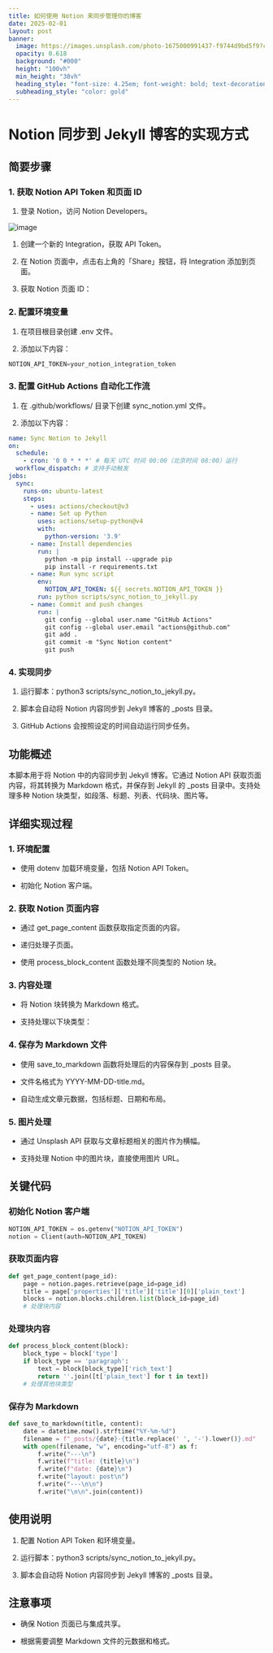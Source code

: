 ```yaml
---
title: 如何使用 Notion 来同步管理你的博客
date: 2025-02-01
layout: post
banner:
  image: https://images.unsplash.com/photo-1675000991437-f9744d9bd5f9?crop=entropy&cs=tinysrgb&fit=max&fm=jpg&ixid=M3w2OTIwMzJ8MHwxfHJhbmRvbXx8fHx8fHx8fDE3Mzg0MTMxNzB8&ixlib=rb-4.0.3&q=80&w=1080
  opacity: 0.618
  background: "#000"
  height: "100vh"
  min_height: "38vh"
  heading_style: "font-size: 4.25em; font-weight: bold; text-decoration: underline"
  subheading_style: "color: gold"
---
```


# Notion 同步到 Jekyll 博客的实现方式

## 简要步骤

### 1. 获取 Notion API Token 和页面 ID

1. 登录 Notion，访问 Notion Developers。

![image](https://prod-files-secure.s3.us-west-2.amazonaws.com/a7a0cc5a-89b9-4cda-8686-1fba0ca52f40/d19c1afe-dea5-4312-9333-786b0ba83054/image.png?X-Amz-Algorithm=AWS4-HMAC-SHA256&X-Amz-Content-Sha256=UNSIGNED-PAYLOAD&X-Amz-Credential=ASIAZI2LB4665JODEN4T%2F20250201%2Fus-west-2%2Fs3%2Faws4_request&X-Amz-Date=20250201T123249Z&X-Amz-Expires=3600&X-Amz-Security-Token=IQoJb3JpZ2luX2VjEMj%2F%2F%2F%2F%2F%2F%2F%2F%2F%2FwEaCXVzLXdlc3QtMiJIMEYCIQCt9QwfbdAEspt0HGYlF6%2B%2FoM063wa7bJcAudhiGLbRVgIhAPZjkxKXuaMUPuOX1Myc2PgaAvLSZuh9irFQFC0p5p7SKogECNH%2F%2F%2F%2F%2F%2F%2F%2F%2F%2FwEQABoMNjM3NDIzMTgzODA1IgzpwZaEtss%2FPy8fDO4q3ANFIIQgEapcK5vj4mMChsrSxRCML%2BECl22gBMi%2BhZ%2FrAzZSk0ASt%2FfK%2FYiiToI7GilhRJmKNBODOraFTGeDbismx6dXyYIGUHDfCMP7965aQoTO1E823G%2F6%2FUuxDiXDqUax15oZCMGiNA%2FnbD7TTswULaZGfyw%2BqfijvDnb9MTtg%2FeN%2B21Xa4xD1LtgGQwxYuWsTVkZ4qJz3CxVM2a0Q4S7VwhXE%2B%2FF2SGYhYCh03p1T0px9DN7feN5g9%2By%2FBt7swKh3chKjl8iApzTy3%2B2C54zknAaVzQxczwDBVbAObvq67TB5%2BY0JArCUF0A6qvthtY7gidNmNKLpuFp6XA6ZM4nqDUotJejITGsHL3cnrzHYj2B2MpIf8ycVGCyW%2B85afCs01NK0nj4nWajWNX13GMX9bTIH0SWSVs9USaLetP6RgVD9WOjB8KlTeXntOTchd8XprmPM0jBfbf8cgSWUXh5pJxVAazGEgRlrQikvgu9kC8cIDUv07RL5aHBn4C19%2FSYiRMJYDu%2BBu6%2FDK7TQzp92GYQ8iHxRMN3v%2FvVujNn2ORx2NkfILixvou4TaI4YJj6Gzy9inRIfOyTkXLMgEA0AqLaE6pAZY6cnHakYcuOj9%2FO6ufsDWB3Za5NQjCTpve8BjqkASpFKbqZSva2UiS7vUFXHGawi6%2Fu0udE98P%2Ba6Tw9e72fNNy6rYDpH1Shg0%2B3XFxxhdJrq46xf6mfaE0Uf%2FRSzUXrXEwnlrv9csoA6RJKFrAlfaRjncJFXmKykF18TOzjvqqsmRQuNTeOIKsSz2Yqh%2Bqyle1D3FLFEKGovKPyda6RwRhuMxRg4clOYskbz1QLfVisA%2FYcDwe9gmIqczRG%2FNrA3RX&X-Amz-Signature=7b6dc3b3252334de06cb688ed47d9ad50956c1b3fc6794d767aa3b2941ad8663&X-Amz-SignedHeaders=host&x-id=GetObject)

1. 创建一个新的 Integration，获取 API Token。

1. 在 Notion 页面中，点击右上角的「Share」按钮，将 Integration 添加到页面。

1. 获取 Notion 页面 ID：


### 2. 配置环境变量

1. 在项目根目录创建 .env 文件。

1. 添加以下内容：

```javascript
NOTION_API_TOKEN=your_notion_integration_token
```

### 3. 配置 GitHub Actions 自动化工作流

1. 在 .github/workflows/ 目录下创建 sync_notion.yml 文件。

1. 添加以下内容：

```yaml
name: Sync Notion to Jekyll
on:
  schedule:
    - cron: '0 0 * * *' # 每天 UTC 时间 00:00（北京时间 08:00）运行
  workflow_dispatch: # 支持手动触发
jobs:
  sync:
    runs-on: ubuntu-latest
    steps:
      - uses: actions/checkout@v3
      - name: Set up Python
        uses: actions/setup-python@v4
        with:
          python-version: '3.9'
      - name: Install dependencies
        run: |
          python -m pip install --upgrade pip
          pip install -r requirements.txt
      - name: Run sync script
        env:
          NOTION_API_TOKEN: ${{ secrets.NOTION_API_TOKEN }}
        run: python scripts/sync_notion_to_jekyll.py
      - name: Commit and push changes
        run: |
          git config --global user.name "GitHub Actions"
          git config --global user.email "actions@github.com"
          git add .
          git commit -m "Sync Notion content"
          git push
```

### 4. 实现同步

1. 运行脚本：python3 scripts/sync_notion_to_jekyll.py。

1. 脚本会自动将 Notion 内容同步到 Jekyll 博客的 _posts 目录。

1. GitHub Actions 会按照设定的时间自动运行同步任务。

## 功能概述

本脚本用于将 Notion 中的内容同步到 Jekyll 博客。它通过 Notion API 获取页面内容，将其转换为 Markdown 格式，并保存到 Jekyll 的 _posts 目录中。支持处理多种 Notion 块类型，如段落、标题、列表、代码块、图片等。

## 详细实现过程

### 1. 环境配置

- 使用 dotenv 加载环境变量，包括 Notion API Token。

- 初始化 Notion 客户端。

### 2. 获取 Notion 页面内容

- 通过 get_page_content 函数获取指定页面的内容。

- 递归处理子页面。

- 使用 process_block_content 函数处理不同类型的 Notion 块。

### 3. 内容处理

- 将 Notion 块转换为 Markdown 格式。

- 支持处理以下块类型：


### 4. 保存为 Markdown 文件

- 使用 save_to_markdown 函数将处理后的内容保存到 _posts 目录。

- 文件名格式为 YYYY-MM-DD-title.md。

- 自动生成文章元数据，包括标题、日期和布局。

### 5. 图片处理

- 通过 Unsplash API 获取与文章标题相关的图片作为横幅。

- 支持处理 Notion 中的图片块，直接使用图片 URL。

## 关键代码

### 初始化 Notion 客户端

```python
NOTION_API_TOKEN = os.getenv("NOTION_API_TOKEN")
notion = Client(auth=NOTION_API_TOKEN)
```

### 获取页面内容

```python
def get_page_content(page_id):
    page = notion.pages.retrieve(page_id=page_id)
    title = page['properties']['title']['title'][0]['plain_text']
    blocks = notion.blocks.children.list(block_id=page_id)
    # 处理块内容
```

### 处理块内容

```python
def process_block_content(block):
    block_type = block['type']
    if block_type == 'paragraph':
        text = block[block_type]['rich_text']
        return ''.join([t['plain_text'] for t in text])
    # 处理其他块类型
```

### 保存为 Markdown

```python
def save_to_markdown(title, content):
    date = datetime.now().strftime("%Y-%m-%d")
    filename = f"_posts/{date}-{title.replace(' ', '-').lower()}.md"
    with open(filename, "w", encoding="utf-8") as f:
        f.write("---\n")
        f.write(f"title: {title}\n")
        f.write(f"date: {date}\n")
        f.write("layout: post\n")
        f.write("---\n\n")
        f.write("\n\n".join(content))
```

## 使用说明

1. 配置 Notion API Token 和环境变量。

1. 运行脚本：python3 scripts/sync_notion_to_jekyll.py。

1. 脚本会自动将 Notion 内容同步到 Jekyll 博客的 _posts 目录。

## 注意事项

- 确保 Notion 页面已与集成共享。

- 根据需要调整 Markdown 文件的元数据和格式。